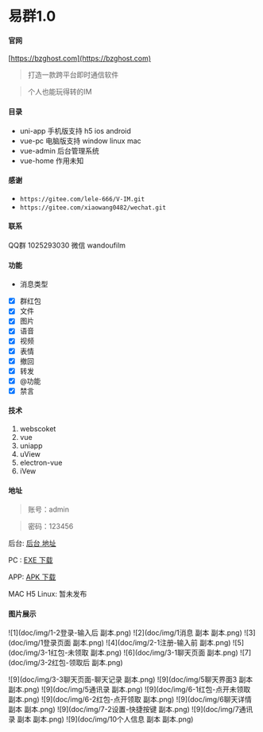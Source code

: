 # 易群1.0

#### 官网
[https://bzghost.com](https://bzghost.com) 

>打造一款跨平台即时通信软件

>个人也能玩得转的IM




#### 目录

- uni-app   手机版支持 h5 ios android
- vue-pc    电脑版支持 window linux mac 
- vue-admin 后台管理系统
- vue-home  作用未知


#### 感谢
- `https://gitee.com/lele-666/V-IM.git` 
- `https://gitee.com/xiaowang0482/wechat.git`

#### 联系
QQ群  1025293030
微信  wandoufilm

#### 功能
- 消息类型
- [x] 群红包 
- [x] 文件
- [x] 图片 
- [x] 语音 
- [x] 视频 
- [x] 表情 
- [x] 撤回 
- [x] 转发 
- [x] @功能
- [x] 禁言

#### 技术
1. webscoket
1. vue
1. uniapp 
1. uView
1. electron-vue
1. iVew

#### 地址

> 账号：admin

> 密码：123456



后台: [后台 地址](http://120.27.95.106/index.html) 

PC : [EXE 下载](http://39.100.14.171/yiqun2.exe)

APP: [APK 下载](http://39.100.14.171/yiqun2.apk)

MAC H5 Linux: 暂未发布 



#### 图片展示

![1](doc/img/1-2登录-输入后 副本.png)
![2](doc/img/1消息 副本 副本.png)
![3](doc/img/1登录页面 副本.png)
![4](doc/img/2-1注册-输入前 副本.png)
![5](doc/img/3-1红包-未领取 副本.png)
![6](doc/img/3-1聊天页面 副本.png)
![7](doc/img/3-2红包-领取后 副本.png)

![9](doc/img/3-3聊天页面-聊天记录 副本.png)
![9](doc/img/5聊天界面3 副本 副本.png)
![9](doc/img/5通讯录 副本.png)
![9](doc/img/6-1红包-点开未领取 副本.png)
![9](doc/img/6-2红包-点开领取 副本.png)
![9](doc/img/6聊天详情 副本 副本.png)
![9](doc/img/7-2设置-快捷按键 副本.png)
![9](doc/img/7通讯录 副本 副本.png)
![9](doc/img/10个人信息 副本 副本.png)





